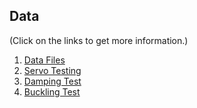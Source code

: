 ## Data
(Click on the links to get more information.)

1. [Data Files](https://github.com/tessellationrobot/tessellationrobot.github.io/tree/main/Data_for_Motors)
2. [Servo Testing](https://www.youtube.com/playlist?list=PLVaPRGK6aCeAnNHzqzLil41HBzZ9SyRkM)
3. [Damping Test](https://www.youtube.com/playlist?list=PLVaPRGK6aCeAHlzgIaByO85Qd4JDLQqyc)
4. [Buckling Test](https://youtu.be/QCOZnvxK18c)
